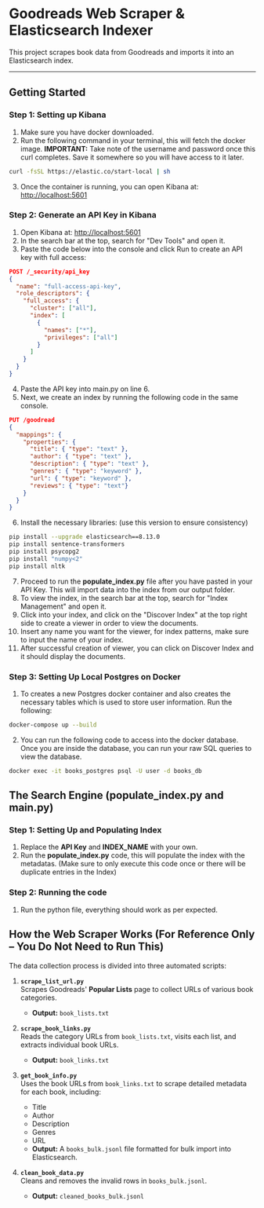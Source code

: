 # Goodreads Web Scraper & Elasticsearch Indexer

This project scrapes book data from Goodreads and imports it into an Elasticsearch index.

---

## Getting Started

### Step 1: Setting up Kibana

1. Make sure you have docker downloaded.
2. Run the following command in your terminal, this will fetch the docker image. **IMPORTANT:** Take note of the username and password once this curl completes. Save it somewhere so you will have access to it later.
```bash
curl -fsSL https://elastic.co/start-local | sh
```
3. Once the container is running, you can open Kibana at: [http://localhost:5601](http://localhost:5601)

### Step 2: Generate an API Key in Kibana

1. Open Kibana at: [http://localhost:5601](http://localhost:5601)
2. In the search bar at the top, search for "Dev Tools" and open it.
3. Paste the code below into the console and click Run to create an API key with full access:

```json
POST /_security/api_key
{
  "name": "full-access-api-key",
  "role_descriptors": {
    "full_access": {
      "cluster": ["all"],
      "index": [
        {
          "names": ["*"],
          "privileges": ["all"]
        }
      ]
    }
  }
}
```

4. Paste the API key into main.py on line 6.
5. Next, we create an index by running the following code in the same console.

```json
PUT /goodread
{
  "mappings": {
    "properties": {
      "title": { "type": "text" },
      "author": { "type": "text" },
      "description": { "type": "text" },
      "genres": { "type": "keyword" },
      "url": { "type": "keyword" },
      "reviews": { "type": "text"}
    }
  }
}
```

6. Install the necessary libraries: (use this version to ensure consistency)
```bash
pip install --upgrade elasticsearch==8.13.0 
pip install sentence-transformers
pip install psycopg2
pip install "numpy<2"
pip install nltk
```
7. Proceed to run the **populate_index.py** file after you have pasted in your API Key. This will import data into the index from our output folder.
8. To view the index, in the search bar at the top, search for "Index Management" and open it.
9. Click into your index, and click on the "Discover Index" at the top right side to create a viewer in order to view the documents.
10. Insert any name you want for the viewer, for index patterns, make sure to input the name of your index.
11. After successful creation of viewer, you can click on Discover Index and it should display the documents.

### Step 3: Setting Up Local Postgres on Docker

1. To creates a new Postgres docker container and also creates the necessary tables which is used to store user information. Run the following:
```bash
docker-compose up --build
```

2. You can run the following code to access into the docker database. Once you are inside the database, you can run your raw SQL queries to view the database.
```bash
docker exec -it books_postgres psql -U user -d books_db
```

## The Search Engine (populate_index.py and main.py)

### Step 1: Setting Up and Populating Index

1. Replace the **API Key** and **INDEX_NAME** with your own.
2. Run the **populate_index.py** code, this will populate the index with the metadatas. (Make sure to only execute this code once or there will be duplicate entries in the Index)

### Step 2: Running the code

1. Run the python file, everything should work as per expected.

## How the Web Scraper Works (For Reference Only – You Do Not Need to Run This)

The data collection process is divided into three automated scripts:

1. **`scrape_list_url.py`**  
   Scrapes Goodreads' **Popular Lists** page to collect URLs of various book categories.  
   - **Output:** `book_lists.txt`

2. **`scrape_book_links.py`**  
   Reads the category URLs from `book_lists.txt`, visits each list, and extracts individual book URLs.  
   - **Output:** `book_links.txt`

3. **`get_book_info.py`**  
   Uses the book URLs from `book_links.txt` to scrape detailed metadata for each book, including:  
   - Title  
   - Author  
   - Description  
   - Genres  
   - URL  
   - **Output:** A `books_bulk.jsonl` file formatted for bulk import into Elasticsearch.

4. **`clean_book_data.py`**  
   Cleans and removes the invalid rows in `books_bulk.jsonl`.
   - **Output:** `cleaned_books_bulk.jsonl`



